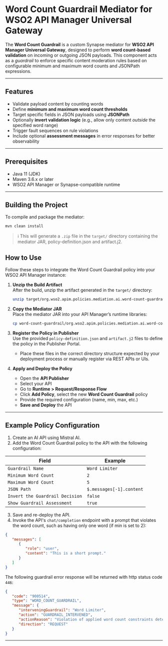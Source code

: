 # Word Count Guardrail Mediator for WSO2 API Manager Universal Gateway

The **Word Count Guardrail** is a custom Synapse mediator for **WSO2 API Manager Universal Gateway**, designed to perform **word count-based validation** on incoming or outgoing JSON payloads. This component acts as a *guardrail* to enforce specific content moderation rules based on configurable minimum and maximum word counts and JSONPath expressions.

---

## Features

- Validate payload content by counting words
- Define **minimum and maximum word count thresholds**
- Target specific fields in JSON payloads using **JSONPath**
- Optionally **invert validation logic** (e.g., allow only content *outside* the specified word range)
- Trigger fault sequences on rule violations
- Include optional **assessment messages** in error responses for better observability

---

## Prerequisites

- Java 11 (JDK)
- Maven 3.6.x or later
- WSO2 API Manager or Synapse-compatible runtime

---

## Building the Project

To compile and package the mediator:

```bash
mvn clean install
```

> ℹ️ This will generate a `.zip` file in the `target/` directory containing the mediator JAR, policy-definition.json and artifact.j2.

## How to Use

Follow these steps to integrate the Word Count Guardrail policy into your WSO2 API Manager instance:

1. **Unzip the Build Artifact**  
   After the build, unzip the artifact generated in the `target/` directory:

   ```bash
   unzip target/org.wso2.apim.policies.mediation.ai.word-count-guardrail-<version>-distribution.zip -d word-count-guardrail
   ```

2. **Copy the Mediator JAR**  
   Place the mediator JAR into your API Manager’s runtime libraries:

   ```bash
   cp word-count-guardrail/org.wso2.apim.policies.mediation.ai.word-count-guardrail-<version>.jar $APIM_HOME/repository/components/lib/
   ```

3. **Register the Policy in Publisher**  
   Use the provided `policy-definition.json` and `artifact.j2` files to define the policy in the Publisher Portal.

   - Place these files in the correct directory structure expected by your deployment process or manually register via REST APIs or UIs.

4. **Apply and Deploy the Policy**
   - Open the **API Publisher**
   - Select your API
   - Go to **Runtime > Request/Response Flow**
   - Click **Add Policy**, select the new **Word Count Guardrail** policy
   - Provide the required configuration (name, min, max, etc.)
   - **Save and Deploy** the API

---

## Example Policy Configuration

1. Create an AI API using Mistral AI.
2. Add the Word Count Guardrail policy to the API with the following configuration:

| Field                           | Example                  |
|---------------------------------|--------------------------|
| `Guardrail Name`                | `Word Limiter`           |
| `Minimum Word Count`            | `2`                      |
| `Maximum Word Count`            | `5`                      |
| `JSON Path`                     | `$.messages[-1].content` |
| `Invert the Guardrail Decision` | `false`                  |
| `Show Guardrail Assessment`     | `true`                   |

3. Save and re-deploy the API.
4. Invoke the API's `chat/completion` endpoint with a prompt that violates the word count, such as having only one word (if min is set to 2):

```json
{
   "messages": [
      {
         "role": "user",
         "content": "This is a short prompt."
      }
   ]
}
```

The following guardrail error response will be returned with http status code `446`:

```json
{
   "code": "900514",
   "type": "WORD_COUNT_GUARDRAIL",
   "message": {
      "interveningGuardrail": "Word Limiter",
      "action": "GUARDRAIL_INTERVENED",
      "actionReason": "Violation of applied word count constraints detected.",
      "direction": "REQUEST"
   }
}
```
---
